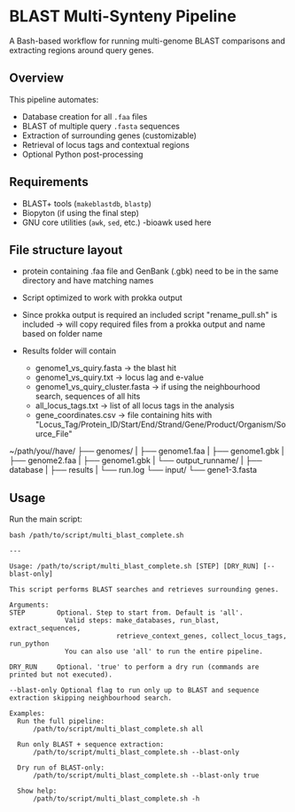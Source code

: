 # BLAST Multi-Synteny Pipeline

A Bash-based workflow for running multi-genome BLAST comparisons and extracting regions around query genes.

## Overview ##

This pipeline automates:
- Database creation for all `.faa` files
- BLAST of multiple query `.fasta` sequences
- Extraction of surrounding genes (customizable)
- Retrieval of locus tags and contextual regions
- Optional Python post-processing


## Requirements ##

- BLAST+ tools (`makeblastdb`, `blastp`)
- Biopyton (if using the final step)
- GNU core utilities (`awk`, `sed`, etc.)
	-bioawk used here


## File structure layout ##
- protein containing .faa file and GenBank (.gbk) need to be in the same directory and have matching names
- Script optimized to work with prokka output
- Since prokka output is required an included script "rename_pull.sh" is included -> will copy required files from a prokka output and name based on folder name

- Results folder will contain
	- genome1_vs_quiry.fasta -> the blast hit 
	- genome1_vs_quiry.txt -> locus lag and e-value
	- genome1_vs_quiry_cluster.fasta -> if using the neighbourhood search, sequences of all hits
	- all_locus_tags.txt -> list of all locus tags in the analysis
	- gene_coordinates.csv -> file containing hits with "Locus_Tag/Protein_ID/Start/End/Strand/Gene/Product/Organism/Source_File"

~/path/you//have/
├── genomes/
|   ├── genome1.faa
|   ├── genome1.gbk
|   ├── genome2.faa
|   ├── genome1.gbk
|   └── output_runname/
|        ├── database
|        ├── results
|        └── run.log
└── input/
     └── gene1-3.fasta
   
## Usage ##

Run the main script:

```
bash /path/to/script/multi_blast_complete.sh

---

Usage: /path/to/script/multi_blast_complete.sh [STEP] [DRY_RUN] [--blast-only]

This script performs BLAST searches and retrieves surrounding genes.

Arguments:
STEP        Optional. Step to start from. Default is 'all'.
              Valid steps: make_databases, run_blast, extract_sequences,
                           retrieve_context_genes, collect_locus_tags, run_python
              You can also use 'all' to run the entire pipeline.
  
DRY_RUN     Optional. 'true' to perform a dry run (commands are printed but not executed).

--blast-only Optional flag to run only up to BLAST and sequence extraction skipping neighbourhood search.

Examples:
  Run the full pipeline:
      /path/to/script/multi_blast_complete.sh all

  Run only BLAST + sequence extraction:
      /path/to/script/multi_blast_complete.sh --blast-only

  Dry run of BLAST-only:
      /path/to/script/multi_blast_complete.sh --blast-only true

  Show help:
      /path/to/script/multi_blast_complete.sh -h



